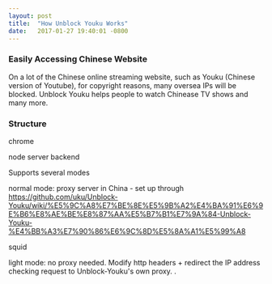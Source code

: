```yaml
---
layout: post
title:  "How Unblock Youku Works"
date:   2017-01-27 19:40:01 -0800
---
```


### Easily Accessing Chinese Website
On a lot of the Chinese online streaming website, such as Youku (Chinese version of Youtube), for copyright reasons, many oversea IPs will be blocked. Unblock Youku helps people to watch Chinease TV shows and many more.

### Structure

chrome

node server backend

Supports several modes

normal mode:
proxy server in China - set up through https://github.com/uku/Unblock-Youku/wiki/%E5%9C%A8%E7%BE%8E%E5%9B%A2%E4%BA%91%E6%9E%B6%E8%AE%BE%E8%87%AA%E5%B7%B1%E7%9A%84-Unblock-Youku-%E4%BB%A3%E7%90%86%E6%9C%8D%E5%8A%A1%E5%99%A8

squid

light mode:
no proxy needed.
Modify http headers + redirect the IP address checking request to Unblock-Youku's own proxy.
.